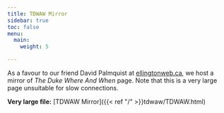 ```yaml
---
title: TDWAW Mirror
sidebar: true
toc: false
menu:
  main:
    weight: 5

---
```

As a favour to our friend David Palmquist at [ellingtonweb.ca](http://ellingtonweb.ca), we host a mirror of _The Duke Where And When_ page. Note that this is a very large page unsuitable for slow connections.

**Very large file:** [TDWAW Mirror]({{< ref "/" >}}tdwaw/TDWAW.html)
